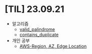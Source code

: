 # [TIL] 23.09.21

* 알고리즘
  * [valid_palindrome](../java_algorithm/leetcode/src/valid_palindrome/Solution230921.java)
  * [contains_duplicate](../java_algorithm/leetcode/src/contains_duplicate/Solution230921.java)
* 개인 공부
  * [AWS-Region, AZ, Edge Location](../aws_study/global_infra.md)

  


  